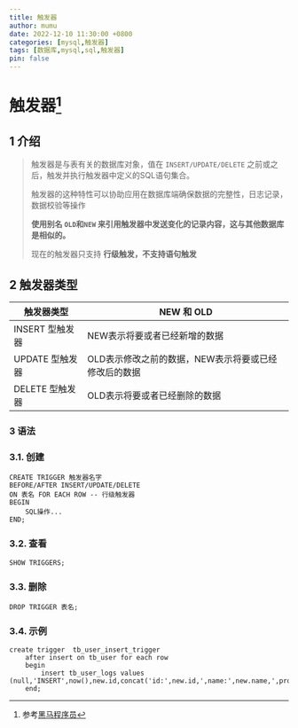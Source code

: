 ```yaml
---
title: 触发器
author: mumu
date: 2022-12-10 11:30:00 +0800
categories: [mysql,触发器]
tags: [数据库,mysql,sql,触发器]
pin: false
---
```


# 触发器[^1]

## 1 介绍

> 触发器是与表有关的数据库对象，值在 `INSERT/UPDATE/DELETE` 之前或之后，触发并执行触发器中定义的SQL语句集合。
>
> 触发器的这种特性可以协助应用在数据库端确保数据的完整性，日志记录，数据校验等操作
>
> **使用别名 `OLD`和`NEW` 来引用触发器中发送变化的记录内容，这与其他数据库是相似的。**
>
> 现在的触发器只支持 **行级触发，不支持语句触发**

## 2 触发器类型

| 触发器类型      | NEW 和 OLD                                           |
| --------------- | ---------------------------------------------------- |
| INSERT 型触发器 | NEW表示将要或者已经新增的数据                        |
| UPDATE 型触发器 | OLD表示修改之前的数据，NEW表示将要或已经修改后的数据 |
| DELETE 型触发器 | OLD表示将要或者已经删除的数据                        |

### 3 语法

### 3.1. 创建

```mysql
CREATE TRIGGER 触发器名字
BEFORE/AFTER INSERT/UPDATE/DELETE
ON 表名 FOR EACH ROW -- 行级触发器
BEGIN
	SQL操作...
END;
```

### 3.2. 查看

```mysql
SHOW TRIGGERS;
```

### 3.3. 删除

```mysql
DROP TRIGGER 表名;
```

### 3.4. 示例

```mysql
create trigger  tb_user_insert_trigger
    after insert on tb_user for each row
    begin
        insert tb_user_logs values (null,'INSERT',now(),new.id,concat('id:',new.id,',name:',new.name,',profession:',new.profession));
    end;
```

[^1]: 参考[黑马程序员](https://www.itheima.com/)